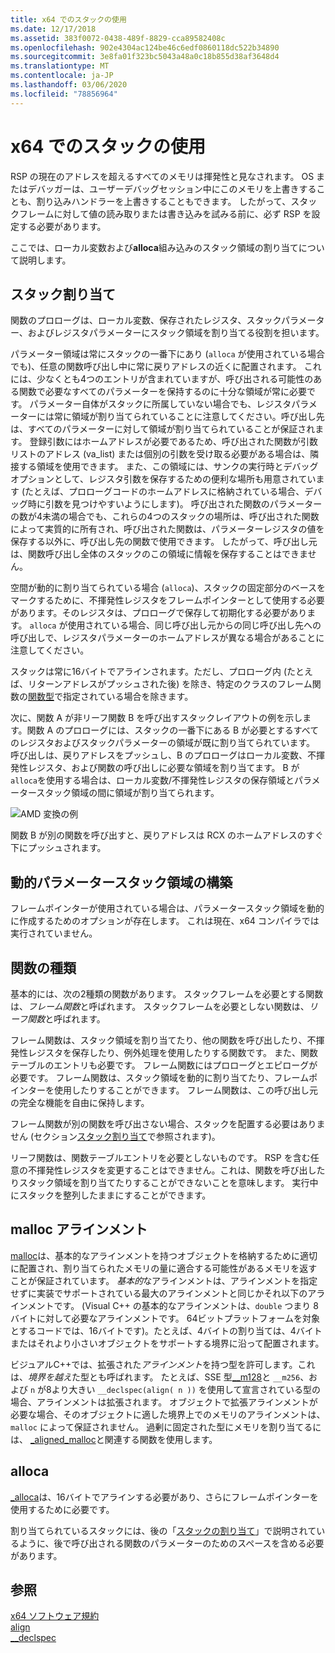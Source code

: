 ```yaml
---
title: x64 でのスタックの使用
ms.date: 12/17/2018
ms.assetid: 383f0072-0438-489f-8829-cca89582408c
ms.openlocfilehash: 902e4304ac124be46c6edf0860118dc522b34890
ms.sourcegitcommit: 3e8fa01f323bc5043a48a0c18b855d38af3648d4
ms.translationtype: MT
ms.contentlocale: ja-JP
ms.lasthandoff: 03/06/2020
ms.locfileid: "78856964"
---
```

# <a name="x64-stack-usage"></a>x64 でのスタックの使用

RSP の現在のアドレスを超えるすべてのメモリは揮発性と見なされます。 OS またはデバッガーは、ユーザーデバッグセッション中にこのメモリを上書きすることも、割り込みハンドラーを上書きすることもできます。 したがって、スタックフレームに対して値の読み取りまたは書き込みを試みる前に、必ず RSP を設定する必要があります。

ここでは、ローカル変数および**alloca**組み込みのスタック領域の割り当てについて説明します。

## <a name="stack-allocation"></a>スタック割り当て

関数のプロローグは、ローカル変数、保存されたレジスタ、スタックパラメーター、およびレジスタパラメーターにスタック領域を割り当てる役割を担います。

パラメーター領域は常にスタックの一番下にあり (`alloca` が使用されている場合でも)、任意の関数呼び出し中に常に戻りアドレスの近くに配置されます。 これには、少なくとも4つのエントリが含まれていますが、呼び出される可能性のある関数で必要なすべてのパラメーターを保持するのに十分な領域が常に必要です。 パラメーター自体がスタックに所属していない場合でも、レジスタパラメーターには常に領域が割り当てられていることに注意してください。呼び出し先は、すべてのパラメーターに対して領域が割り当てられていることが保証されます。 登録引数にはホームアドレスが必要であるため、呼び出された関数が引数リストのアドレス (va_list) または個別の引数を受け取る必要がある場合は、隣接する領域を使用できます。 また、この領域には、サンクの実行時とデバッグオプションとして、レジスタ引数を保存するための便利な場所も用意されています (たとえば、プロローグコードのホームアドレスに格納されている場合、デバッグ時に引数を見つけやすいようにします)。 呼び出された関数のパラメーターの数が4未満の場合でも、これらの4つのスタックの場所は、呼び出された関数によって実質的に所有され、呼び出された関数は、パラメーターレジスタの値を保存する以外に、呼び出し先の関数で使用できます。  したがって、呼び出し元は、関数呼び出し全体のスタックのこの領域に情報を保存することはできません。

空間が動的に割り当てられている場合 (`alloca`)、スタックの固定部分のベースをマークするために、不揮発性レジスタをフレームポインターとして使用する必要があります。そのレジスタは、プロローグで保存して初期化する必要があります。 `alloca` が使用されている場合、同じ呼び出し元からの同じ呼び出し先への呼び出しで、レジスタパラメーターのホームアドレスが異なる場合があることに注意してください。

スタックは常に16バイトでアラインされます。ただし、プロローグ内 (たとえば、リターンアドレスがプッシュされた後) を除き、特定のクラスのフレーム関数の[関数型](#function-types)で指定されている場合を除きます。

次に、関数 A が非リーフ関数 B を呼び出すスタックレイアウトの例を示します。関数 A のプロローグには、スタックの一番下にある B が必要とするすべてのレジスタおよびスタックパラメーターの領域が既に割り当てられています。 呼び出しは、戻りアドレスをプッシュし、B のプロローグはローカル変数、不揮発性レジスタ、および関数の呼び出しに必要な領域を割り当てます。 B が `alloca`を使用する場合は、ローカル変数/不揮発性レジスタの保存領域とパラメータースタック領域の間に領域が割り当てられます。

![AMD 変換の例](../build/media/vcamd_conv_ex_5.png "AMD 変換例")

関数 B が別の関数を呼び出すと、戻りアドレスは RCX のホームアドレスのすぐ下にプッシュされます。

## <a name="dynamic-parameter-stack-area-construction"></a>動的パラメータースタック領域の構築

フレームポインターが使用されている場合は、パラメータースタック領域を動的に作成するためのオプションが存在します。 これは現在、x64 コンパイラでは実行されていません。

## <a name="function-types"></a>関数の種類

基本的には、次の2種類の関数があります。 スタックフレームを必要とする関数は、*フレーム関数*と呼ばれます。 スタックフレームを必要としない関数は、*リーフ関数*と呼ばれます。

フレーム関数は、スタック領域を割り当てたり、他の関数を呼び出したり、不揮発性レジスタを保存したり、例外処理を使用したりする関数です。 また、関数テーブルのエントリも必要です。 フレーム関数にはプロローグとエピローグが必要です。 フレーム関数は、スタック領域を動的に割り当てたり、フレームポインターを使用したりすることができます。 フレーム関数は、この呼び出し元の完全な機能を自由に保持します。

フレーム関数が別の関数を呼び出さない場合、スタックを配置する必要はありません (セクション[スタック割り当て](#stack-allocation)で参照されます)。

リーフ関数は、関数テーブルエントリを必要としないものです。 RSP を含む任意の不揮発性レジスタを変更することはできません。これは、関数を呼び出したりスタック領域を割り当てたりすることができないことを意味します。 実行中にスタックを整列したままにすることができます。

## <a name="malloc-alignment"></a>malloc アラインメント

[malloc](../c-runtime-library/reference/malloc.md)は、基本的なアラインメントを持つオブジェクトを格納するために適切に配置され、割り当てられたメモリの量に適合する可能性があるメモリを返すことが保証されています。 *基本的*なアラインメントは、アラインメントを指定せずに実装でサポートされている最大のアラインメントと同じかそれ以下のアラインメントです。 (Visual C++ の基本的なアラインメントは、`double` つまり 8 バイトに対して必要なアラインメントです。 64ビットプラットフォームを対象とするコードでは、16バイトです)。たとえば、4バイトの割り当ては、4バイトまたはそれより小さいオブジェクトをサポートする境界に沿って配置されます。

ビジュアルC++では、拡張された*アラインメント*を持つ型を許可します。これは、*境界を越え*た型とも呼ばれます。 たとえば、SSE 型[__m128](../cpp/m128.md)と `__m256`、および `n` が8より大きい `__declspec(align( n ))` を使用して宣言されている型の場合、アラインメントは拡張されます。 オブジェクトで拡張アラインメントが必要な場合、そのオブジェクトに適した境界上でのメモリのアラインメントは、`malloc` によって保証されません。 過剰に固定された型にメモリを割り当てるには、 [_aligned_malloc](../c-runtime-library/reference/aligned-malloc.md)と関連する関数を使用します。

## <a name="alloca"></a>alloca

[_alloca](../c-runtime-library/reference/alloca.md)は、16バイトでアラインする必要があり、さらにフレームポインターを使用するために必要です。

割り当てられているスタックには、後の「[スタックの割り当て](#stack-allocation)」で説明されているように、後で呼び出される関数のパラメーターのためのスペースを含める必要があります。

## <a name="see-also"></a>参照

[x64 ソフトウェア規約](../build/x64-software-conventions.md)<br/>
[align](../cpp/align-cpp.md)<br/>
[__declspec](../cpp/declspec.md)

